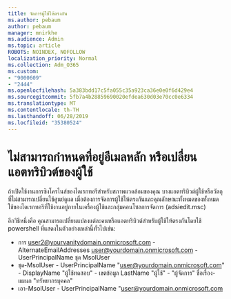 ```yaml
---
title: จัดการผู้ใช้ให้ตรงกัน
ms.author: pebaum
author: pebaum
manager: mnirkhe
ms.audience: Admin
ms.topic: article
ROBOTS: NOINDEX, NOFOLLOW
localization_priority: Normal
ms.collection: Adm_O365
ms.custom:
- "9000609"
- "2444"
ms.openlocfilehash: 5a383bdd17c5fa055c35a923ca36e0e0f6d429e4
ms.sourcegitcommit: 5fb7a4b28859690020efdea630d03e70cc0e6334
ms.translationtype: MT
ms.contentlocale: th-TH
ms.lasthandoff: 06/28/2019
ms.locfileid: "35380524"
---
```

# <a name="unable-to-set-primary-email-address-or-change-user-attributes"></a>ไม่สามารถกำหนดที่อยู่อีเมลหลัก หรือเปลี่ยนแอตทริบิวต์ของผู้ใช้

ถ้าเปิดใช้งานการซิงโครไนส์ของไดเรกทอรีสำหรับสภาพแวดล้อมของคุณ บางแอตทริบิวต์ผู้ใช้หรือวัตถุที่ไม่สามารถเปลี่ยนใช้ศูนย์ดูแล
เมื่อต้องการจัดการผู้ใช้ให้ตรงกันและคุณลักษณะทั้งหมดของทั้งหมด ใช้ของไดเรกทอรีที่ใช้งานอยู่ภายในเครื่องผู้ใช้และกลุ่มคอนโซลการจัดการ (adsiedit.msc)  

อีกวิธีหนึ่งคือ คุณสามารถเปลี่ยนแปลงแต่ละคนหรือแอตทริบิวต์สำหรับผู้ใช้ให้ตรงกันโดยใช้ powershell ที่แสดงในตัวอย่างเหล่านี้ทั่วไปเช่น: 
- การ user2@yourvanitydomain.onmicrosoft.com - AlternateEmailAddresses user@yourdomain.onmicrosoft.com - UserPrincipalName ชุด MsolUser
- ชุด-MsolUser - UserPrincipalName "user@yourdomain.onmicrosoft.com" - DisplayName "ผู้ใช้ทดสอบ" - เขตข้อมูล LastName "ผู้ใช้" - "ผู้จัดการ" ชื่อเรื่อง-แผนก "ทรัพยากรบุคคล"
- เอา-MsolUser - UserPrincipalName "user@yourdomain.onmicrosoft.com